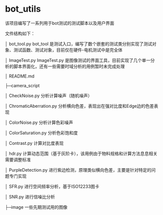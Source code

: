# bot_utils

该项目编写了一系列用于bot测试的测试脚本以及用户界面

文件结构如下：

│  bot_tool.py								bot_tool 是测试入口，编写了数个嵌套的测试类分别实现了测试对象、测试函数、测试对象，目前仅在硬件-电机测试中是完全体


│  ImageTest.py							ImageTest.py 是图像测试的界面工具，目前实现了几个单一分析的脚本界面化，还有一些需要时域分析的用例暂时未完成处理


│  README.md


├─camera_script


│      CheckNoise.py						分析计算噪声（随机噪声）


│      ChromaticAberration.py				分析横向色差，表现出在强对比度和Edge边的色差表现


│      ColorNoise.py						分析计算色彩噪声


│      ColorSaturation.py					分析色彩饱和度


│      Contrast.py							计算对比度表现


│      hdr.py								计算动态范围（基于灰阶卡），该用例由于物料规格和计算方法息息相关需要调整标准


│      PurpleDetection.py					进行紫边检测，原理类似横向色差，主要是针对特定的问题专门实现


│      SFR.py								进行空间频率分析，基于ISO12233图卡


│      SNR.py								进行信噪比分析


├─image									一些先期测试用的图像
